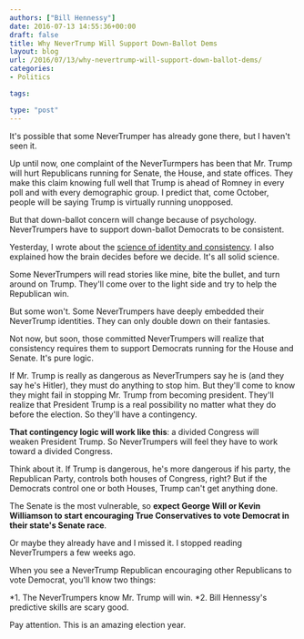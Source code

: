 ```yaml
---
authors: ["Bill Hennessy"]
date: 2016-07-13 14:55:36+00:00
draft: false
title: Why NeverTrump Will Support Down-Ballot Dems
layout: blog
url: /2016/07/13/why-nevertrump-will-support-down-ballot-dems/
categories:
- Politics

tags:

type: "post"
---
```


It's possible that some NeverTrumper has already gone there, but I haven't seen it.

Up until now, one complaint of the NeverTurmpers has been that Mr. Trump will hurt Republicans running for Senate, the House, and state offices. They make this claim knowing full well that Trump is ahead of Romney in every poll and with every demographic group. I predict that, come October, people will be saying Trump is virtually running unopposed.

But that down-ballot concern will change because of psychology. NeverTrumpers have to support down-ballot Democrats to be consistent.

Yesterday, I wrote about the [science of identity and consistency](https://hennessysview.com/2016/07/12/what-happens-you-identify-as-nevertrump/). I also explained how the brain decides before we decide. It's all solid science.

Some NeverTrumpers will read stories like mine, bite the bullet, and turn around on Trump. They'll come over to the light side and try to help the Republican win.

But some won't. Some NeverTrumpers have deeply embedded their NeverTrump identities. They can only double down on their fantasies.

Not now, but soon, those committed NeverTrumpers will realize that consistency requires them to support Democrats running for the House and Senate. It's pure logic.

If Mr. Trump is really as dangerous as NeverTrumpers say he is (and they say he's Hitler), they must do anything to stop him. But they'll come to know they might fail in stopping Mr. Trump from becoming president. They'll realize that President Trump is a real possibility no matter what they do before the election. So they'll have a contingency.

**That contingency logic will work like this**: a divided Congress will weaken President Trump. So NeverTrumpers will feel they have to work toward a divided Congress.

Think about it. If Trump is dangerous, he's more dangerous if his party, the Republican Party, controls both houses of Congress, right? But if the Democrats control one or both Houses, Trump can't get anything done.

The Senate is the most vulnerable, so **expect George Will or Kevin Williamson to start encouraging True Conservatives to vote Democrat in their state's Senate race**.

Or maybe they already have and I missed it. I stopped reading NeverTrumpers a few weeks ago.

When you see a NeverTrump Republican encouraging other Republicans to vote Democrat, you'll know two things:




*1. The NeverTrumpers know Mr. Trump will win.
*2. Bill Hennessy's predictive skills are scary good.


Pay attention. This is an amazing election year.
